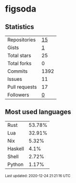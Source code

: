 # figsoda


## Statistics

<table>
    <tr>
        <td>Repositories</td>
        <td><a href="https://github.com/figsoda?tab=repositories">15</a></td>
    </tr>
    <tr>
        <td>Gists</td>
        <td><a href="https://gist.github.com/figsoda">1</a></td>
    </tr>
    <tr>
        <td>Total stars</td>
        <td>25</td>
    </tr>
    <tr>
        <td>Total forks</td>
        <td>0</td>
    </tr>
    <tr>
        <td>Commits</td>
        <td>1392</td>
    </tr>
    <tr>
        <td>Issues</td>
        <td>11</td>
    </tr>
    <tr>
        <td>Pull requests</td>
        <td>17</td>
    </tr>
    <tr>
        <td>Followers</td>
        <td><a href="https://github.com/figsoda?tab=followers">0</a></td>
    </tr>
</table>


## Most used languages

<table>
<tr><td>Rust</td><td>53.78%</td></tr>
<tr><td>Lua</td><td>32.91%</td></tr>
<tr><td>Nix</td><td>5.32%</td></tr>
<tr><td>Haskell</td><td>4.1%</td></tr>
<tr><td>Shell</td><td>2.72%</td></tr>
<tr><td>Python</td><td>1.17%</td></tr>
</table>


<sub>Last updated: 2020-12-24 21:21:16 UTC</sub>
